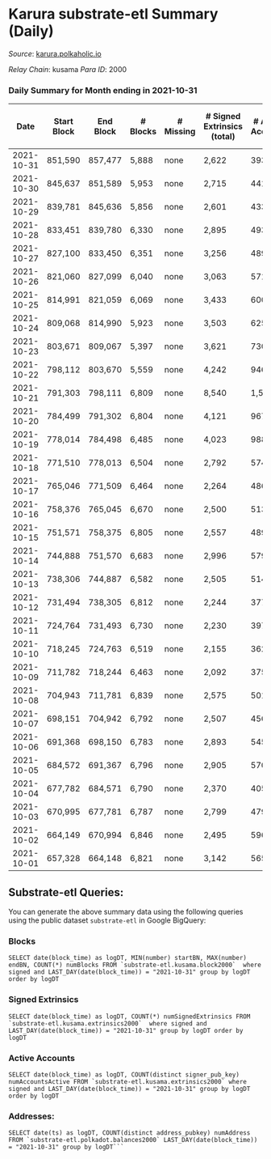# Karura substrate-etl Summary (Daily)

_Source_: [karura.polkaholic.io](https://karura.polkaholic.io)

*Relay Chain*: kusama
*Para ID*: 2000



### Daily Summary for Month ending in 2021-10-31


| Date | Start Block | End Block | # Blocks | # Missing | # Signed Extrinsics (total) | # Active Accounts | # Addresses with Balances | # Events | # Transfers | # XCM Transfers In | # XCM Transfers Out |
| ---- | ----------- | --------- | -------- | --------- | --------------------------- | ----------------- | ------------------------- | -------- | ----------- | ------------------ | ------------------- |
| 2021-10-31 | 851,590 | 857,477 | 5,888 | none | 2,622 | 393 | 67,187 | 48,813 | 8,630 ($4,053,270) | 77 ($564,796) | 188 ($1,343,039) |
| 2021-10-30 | 845,637 | 851,589 | 5,953 | none | 2,715 | 441 | 67,155 | 49,587 | 8,780 ($7,296,065) | 51 ($404,604) | 226 ($1,239,613) |
| 2021-10-29 | 839,781 | 845,636 | 5,856 | none | 2,601 | 433 | 67,150 | 50,036 | 8,534 ($7,279,665) | 75 ($523,441) | 256 ($4,865,982) |
| 2021-10-28 | 833,451 | 839,780 | 6,330 | none | 2,895 | 493 | 67,103 | 54,281 | 9,513 ($7,000,816) | 113 ($657,527) | 222 ($1,073,184) |
| 2021-10-27 | 827,100 | 833,450 | 6,351 | none | 3,256 | 489 | 67,067 | 55,705 | 10,138 ($7,745,757) | 167 ($1,789,620) | 256 ($1,424,640) |
| 2021-10-26 | 821,060 | 827,099 | 6,040 | none | 3,063 | 571 | 66,996 | 53,098 | 9,301 ($6,386,476) | 214 ($1,295,891) | 206 ($3,373,846) |
| 2021-10-25 | 814,991 | 821,059 | 6,069 | none | 3,433 | 600 | 66,967 | 55,442 | 9,916 ($9,164,723) | 303 ($1,603,308) | 224 ($1,205,063) |
| 2021-10-24 | 809,068 | 814,990 | 5,923 | none | 3,503 | 625 | 66,875 | 54,791 | 9,841 ($7,418,020) | 232 ($896,242) | 218 ($1,082,759) |
| 2021-10-23 | 803,671 | 809,067 | 5,397 | none | 3,621 | 730 | 66,824 | 52,595 | 9,358 ($6,583,149) | 220 ($918,001) | 266 ($1,633,512) |
| 2021-10-22 | 798,112 | 803,670 | 5,559 | none | 4,242 | 946 | 66,788 | 57,660 | 10,607 ($13,692,916) | 341 ($1,219,071) | 266 ($1,366,843) |
| 2021-10-21 | 791,303 | 798,111 | 6,809 | none | 8,540 | 1,585 | 66,714 | 97,027 | 16,844 ($36,316,210) | 3,113 ($6,655,633) | 413 ($3,387,180) |
| 2021-10-20 | 784,499 | 791,302 | 6,804 | none | 4,121 | 967 | 66,365 | 69,879 | 8,897 ($7,948,878) | 3,192 ($1,360,326) | 87 ($400,911) |
| 2021-10-19 | 778,014 | 784,498 | 6,485 | none | 4,023 | 988 | 66,046 | 62,053 | 8,341 ($8,649,837) | 1,425 ($3,464,666) | 139 ($781,825) |
| 2021-10-18 | 771,510 | 778,013 | 6,504 | none | 2,792 | 574 | 65,942 | 50,893 | 6,574 ($6,181,665) | 146 ($1,142,224) | 114 ($370,388) |
| 2021-10-17 | 765,046 | 771,509 | 6,464 | none | 2,264 | 486 | 65,918 | 47,648 | 6,033 ($2,613,137) | 115 ($583,939) | 77 ($267,840) |
| 2021-10-16 | 758,376 | 765,045 | 6,670 | none | 2,500 | 513 | 65,901 | 50,072 | 6,476 ($4,795,620) | 173 ($711,696) | 79 ($330,979) |
| 2021-10-15 | 751,571 | 758,375 | 6,805 | none | 2,557 | 489 | 65,856 | 50,788 | 6,784 ($11,536,244) | 100 ($593,731) | 79 ($386,409) |
| 2021-10-14 | 744,888 | 751,570 | 6,683 | none | 2,996 | 579 | 65,884 | 52,250 | 7,146 ($11,336,216) | 133 ($648,611) | 89 ($1,292,819) |
| 2021-10-13 | 738,306 | 744,887 | 6,582 | none | 2,505 | 514 | 65,866 | 48,995 | 6,767 ($3,620,629) | 66 ($181,326) |   |
| 2021-10-12 | 731,494 | 738,305 | 6,812 | none | 2,244 | 377 | 65,814 | 50,137 | 7,382 ($4,933,479) |   | 1 ($0.15) |
| 2021-10-11 | 724,764 | 731,493 | 6,730 | none | 2,230 | 397 | 65,790 | 50,923 | 7,523 ($5,097,002) | 2 ($147.56) | 58 ($177,822) |
| 2021-10-10 | 718,245 | 724,763 | 6,519 | none | 2,155 | 362 | 65,753 | 49,262 | 7,256 ($2,439,549) | 1 ($217.96) | 62 ($501,615) |
| 2021-10-09 | 711,782 | 718,244 | 6,463 | none | 2,092 | 375 | 65,725 | 48,837 | 7,117 ($2,315,252) | 2 ($226.84) | 65 ($206,241) |
| 2021-10-08 | 704,943 | 711,781 | 6,839 | none | 2,575 | 501 | 65,692 | 54,599 | 8,050 ($2,116,422) | 1 ($311.56) | 54 ($310,178) |
| 2021-10-07 | 698,151 | 704,942 | 6,792 | none | 2,507 | 456 | 65,747 | 52,973 | 7,901 ($1,912,489) | 11 ($2,611.88) | 107 ($491,009) |
| 2021-10-06 | 691,368 | 698,150 | 6,783 | none | 2,893 | 545 | 65,711 | 56,096 | 8,414 ($5,684,628) | 12 ($1,086.16) | 96 ($757,506) |
| 2021-10-05 | 684,572 | 691,367 | 6,796 | none | 2,905 | 570 | 65,663 | 56,082 | 8,470 ($4,834,931) | 9 ($1,074.21) | 77 ($734,318) |
| 2021-10-04 | 677,782 | 684,571 | 6,790 | none | 2,370 | 405 | 65,619 | 53,231 | 7,925 ($2,030,842) | 9 ($593.71) | 82 ($235,096) |
| 2021-10-03 | 670,995 | 677,781 | 6,787 | none | 2,799 | 479 | 65,565 | 55,848 | 8,367 ($2,432,607) | 9 ($744.20) | 84 ($295,727) |
| 2021-10-02 | 664,149 | 670,994 | 6,846 | none | 2,495 | 596 | 65,518 | 54,254 | 7,922 ($1,823,888) | 4 ($277.86) | 60 ($255,777) |
| 2021-10-01 | 657,328 | 664,148 | 6,821 | none | 3,142 | 565 | 65,468 | 57,965 | 8,995 ($3,978,989) | 7 ($1,162.97) | 99 ($313,857) |

## Substrate-etl Queries:
You can generate the above summary data using the following queries using the public dataset `substrate-etl` in Google BigQuery:


### Blocks
```
SELECT date(block_time) as logDT, MIN(number) startBN, MAX(number) endBN, COUNT(*) numBlocks FROM `substrate-etl.kusama.block2000`  where signed and LAST_DAY(date(block_time)) = "2021-10-31" group by logDT order by logDT
```


### Signed Extrinsics
```
SELECT date(block_time) as logDT, COUNT(*) numSignedExtrinsics FROM `substrate-etl.kusama.extrinsics2000`  where signed and LAST_DAY(date(block_time)) = "2021-10-31" group by logDT order by logDT
```


### Active Accounts
```
SELECT date(block_time) as logDT, COUNT(distinct signer_pub_key) numAccountsActive FROM `substrate-etl.kusama.extrinsics2000` where signed and LAST_DAY(date(block_time)) = "2021-10-31" group by logDT order by logDT
```


### Addresses:
```
SELECT date(ts) as logDT, COUNT(distinct address_pubkey) numAddress FROM `substrate-etl.polkadot.balances2000` LAST_DAY(date(block_time)) = "2021-10-31" group by logDT```

